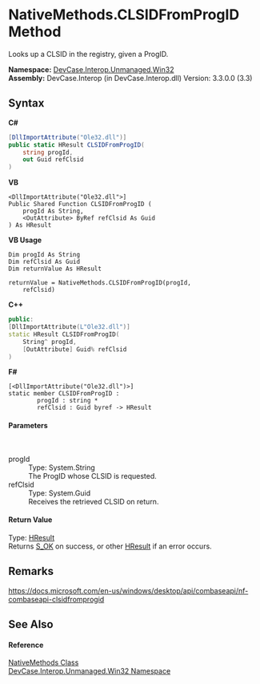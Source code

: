 # NativeMethods.CLSIDFromProgID Method 
 

Looks up a CLSID in the registry, given a ProgID.

**Namespace:**&nbsp;<a href="N_DevCase_Interop_Unmanaged_Win32">DevCase.Interop.Unmanaged.Win32</a><br />**Assembly:**&nbsp;DevCase.Interop (in DevCase.Interop.dll) Version: 3.3.0.0 (3.3)

## Syntax

**C#**<br />
``` C#
[DllImportAttribute("Ole32.dll")]
public static HResult CLSIDFromProgID(
	string progId,
	out Guid refClsid
)
```

**VB**<br />
``` VB
<DllImportAttribute("Ole32.dll">]
Public Shared Function CLSIDFromProgID ( 
	progId As String,
	<OutAttribute> ByRef refClsid As Guid
) As HResult
```

**VB Usage**<br />
``` VB Usage
Dim progId As String
Dim refClsid As Guid
Dim returnValue As HResult

returnValue = NativeMethods.CLSIDFromProgID(progId, 
	refClsid)
```

**C++**<br />
``` C++
public:
[DllImportAttribute(L"Ole32.dll")]
static HResult CLSIDFromProgID(
	String^ progId, 
	[OutAttribute] Guid% refClsid
)
```

**F#**<br />
``` F#
[<DllImportAttribute("Ole32.dll")>]
static member CLSIDFromProgID : 
        progId : string * 
        refClsid : Guid byref -> HResult 

```


#### Parameters
&nbsp;<dl><dt>progId</dt><dd>Type: System.String<br />The ProgID whose CLSID is requested.</dd><dt>refClsid</dt><dd>Type: System.Guid<br />Receives the retrieved CLSID on return.</dd></dl>

#### Return Value
Type: <a href="T_DevCase_Interop_Unmanaged_Win32_Enums_HResult">HResult</a><br />Returns <a href="T_DevCase_Interop_Unmanaged_Win32_Enums_HResult">S_OK</a> on success, or other <a href="T_DevCase_Interop_Unmanaged_Win32_Enums_HResult">HResult</a> if an error occurs.

## Remarks
<a href="https://docs.microsoft.com/en-us/windows/desktop/api/combaseapi/nf-combaseapi-clsidfromprogid" target="_blank">https://docs.microsoft.com/en-us/windows/desktop/api/combaseapi/nf-combaseapi-clsidfromprogid</a>

## See Also


#### Reference
<a href="T_DevCase_Interop_Unmanaged_Win32_NativeMethods">NativeMethods Class</a><br /><a href="N_DevCase_Interop_Unmanaged_Win32">DevCase.Interop.Unmanaged.Win32 Namespace</a><br />